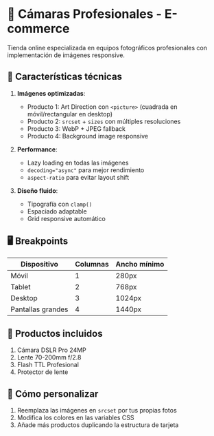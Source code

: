# 🎥 Cámaras Profesionales - E-commerce

Tienda online especializada en equipos fotográficos profesionales con implementación de imágenes responsive.

## 📌 Características técnicas

1. **Imágenes optimizadas**:
   - Producto 1: Art Direction con `<picture>` (cuadrada en móvil/rectangular en desktop)
   - Producto 2: `srcset` + `sizes` con múltiples resoluciones
   - Producto 3: WebP + JPEG fallback
   - Producto 4: Background image responsive

2. **Performance**:
   - Lazy loading en todas las imágenes
   - `decoding="async"` para mejor rendimiento
   - `aspect-ratio` para evitar layout shift

3. **Diseño fluido**:
   - Tipografía con `clamp()`
   - Espaciado adaptable
   - Grid responsive automático

## 🖥️ Breakpoints

| Dispositivo       | Columnas | Ancho mínimo |
|-------------------|----------|--------------|
| Móvil             | 1        | 280px        |
| Tablet            | 2        | 768px        |
| Desktop           | 3        | 1024px       |
| Pantallas grandes | 4        | 1440px       |

## 🛒 Productos incluidos

1. Cámara DSLR Pro 24MP
2. Lente 70-200mm f/2.8
3. Flash TTL Profesional
4. Protector de lente

## 📝 Cómo personalizar

1. Reemplaza las imágenes en `srcset` por tus propias fotos
2. Modifica los colores en las variables CSS
3. Añade más productos duplicando la estructura de tarjeta

